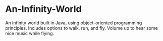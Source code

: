 # An-Infinity-World
An infinity world built in Java, using object-oriented programming principles. Includes options to walk, run, and fly. Volume up to hear some nice music while flying.

